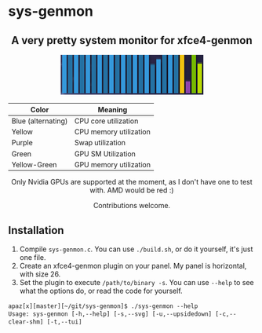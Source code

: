 # sys-genmon

<div align='center'>
  
## A very pretty system monitor for xfce4-genmon

<img src='genmon_bars.png'>

| Color              | Meaning                |
| ------------------ | ---------------------- |
| Blue (alternating) | CPU core utilization   |
| Yellow             | CPU memory utilization |
| Purple             | Swap utilization       |
| Green              | GPU SM Utilization     |
| Yellow-Green       | GPU memory utilization |

Only Nvidia GPUs are supported at the moment, as I don't have one to test with. AMD would be red :)

Contributions welcome.

</div>

## Installation

1. Compile `sys-genmon.c`. You can use `./build.sh`, or do it yourself, it's just one file.
2. Create an xfce4-genmon plugin on your panel. My panel is horizontal, with size 26.
3. Set the plugin to execute `/path/to/binary -s`. You can use `--help` to see what the options do, or read the code for yourself.

```
apaz[x][master][~/git/sys-genmon]$ ./sys-genmon --help 
Usage: sys-genmon [-h,--help] [-s,--svg] [-u,--upsidedown] [-c,--clear-shm] [-t,--tui]
```
